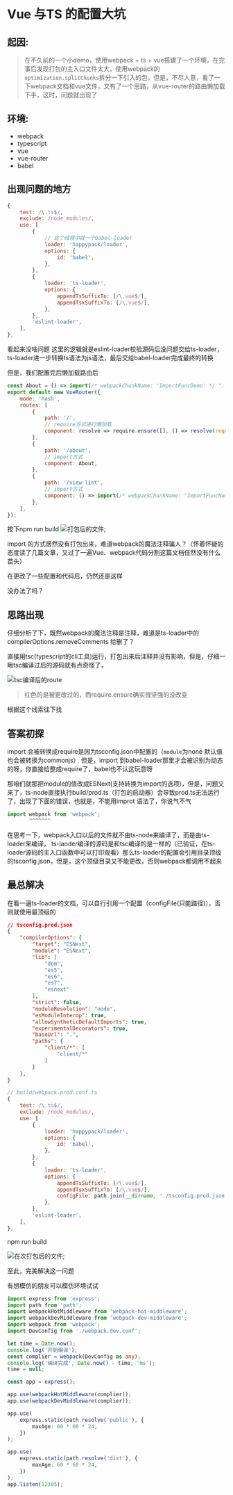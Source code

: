 # Vue 与TS 的配置大坑
## 起因:
> 在不久前的一个小demo，使用webpack + ts + vue搭建了一个环境，在完事后发现打包的主入口文件太大，使用webpack的`optimization.splitChunks`拆分一下引入的包，但是，不尽人意，看了一下webpack文档和vue文件，又有了一个思路，从vue-router的路由懒加载下手，这时，问题就出现了


## 环境:
- webpack
- typescript
- vue
- vue-router
- babel

## 出现问题的地方
```js
{
    test: /\.ts$/,
    exclude: /node_modules/,
    use: [
        {
            // 这个线程中就一个babel-loader
            loader: 'happypack/loader',
            options: {
                id: 'babel',
            },
        },
        {
            loader: 'ts-loader',
            options: {
                appendTsSuffixTo: [/\.vue$/],
                appendTsxSuffixTo: [/\.vue$/],
            },
        },
        'eslint-loader',
    ],
},
```

看起来没啥问题
这里的逻辑就是eslint-loader校验源码后没问题交给ts-loader，ts-loader进一步转换ts语法为js语法，最后交给babel-loader完成最终的转换

但是，我们配置完后懒加载路由后
```js
const About = () => import(/* webpackChunkName: 'ImportFuncDemo' */ '../views/About.vue');
export default new VueRouter({
    mode: 'hash',
    routes: [
        {
            path: '/',
            // require方式进行懒加载
            component: resolve => require.ensure([], () => resolve(require('../views/Home.vue')), 'demo'),
        },
        {
            path: '/about',
            // import方式
            component: About,
        },
        {
            path: '/view-list',
            // import方式
            component: () => import(/* webpackChunkName: "ImportFuncName" */ '../views/ViewList.vue'),
        },
    ],
});
```
按下npm run build
![打包后的文件](../../assets/image/webpack+ts+vue+vue-router的一个坑/打包后的文件.jpg);

import 的方式居然没有打包出来，难道webpack的魔法注释骗人？（怀着怀疑的态度读了几篇文章，又过了一遍Vue、webpack代码分割这篇文档任然没有什么苗头）

在更改了一些配置和代码后，仍然还是这样

没办法了吗？


## 思路出现

仔细分析了下，既然webpack的魔法注释是注释，难道是ts-loader中的compilerOptions.removeComments 给删了？

直接用tsc(typescript的cli工具)运行，打包出来后注释并没有影响，但是，仔细一瞅tsc编译过后的源码就有点奇怪了，

![tsc编译后的route](../../assets/image/webpack+ts+vue+vue-router的一个坑/tsc编译后的route.jpg)
> 红色的是被更改过的，而require.ensure确实很坚强的没改变

根据这个线索往下找

## 答案初探
import 会被转换成require是因为tsconfig.json中配置的（`module`为none 默认值也会被转换为commonjs）
但是，import 到babel-loader那里才会被识别为动态的呀，你直接给整成require了，babel也不认这玩意呀

那咱们就那把module的值改成ESNext(支持转换为import的选项)，但是，问题又来了，ts-node直接执行build/prod.ts（打包的启动器）会导致prod.ts无法运行了，出现了下面的错误，也就是，不能用improt 语法了，你说气不气
```js
import webpack from 'webpack';
       ^^^^^^^
```

在思考一下，webpack入口以后的文件就不由ts-node来编译了，而是由ts-loader来编译，
ts-laoder编译的源码是和tsc编译的是一样的（已验证，在ts-loader源码的主入口函数中可以打印观看）那么ts-loader的配置会引用目录顶级的tsconfig.json，但是，这个顶级目录又不能更改，否则webpack都调用不起来

## 最总解决
在看一遍ts-loader的文档，可以自行引用一个配置（configFile(只能路径)），否则就使用最顶级的
```json
// tsconfig.prod.json
{
    "compilerOptions": {
        "target": "ESNext",
        "module": "ESNext",
        "lib": [
            "dom",
            "es5",
            "es6",
            "es7",
            "esnext"
        ],
        "strict": false,
        "moduleResolution": "node",
        "esModuleInterop": true,
        "allowSyntheticDefaultImports": true,
        "experimentalDecorators": true,
        "baseUrl": ".",
        "paths": {
            "client/*": [
                "client/*"
            ]
        }
    },
}
```




```js
// build/webpack.prod.conf.ts
{
    test: /\.ts$/,
    exclude: /node_modules/,
    use: [
        {
            loader: 'happypack/loader',
            options: {
                id: 'babel',
            },
        },
        {
            loader: 'ts-loader',
            options: {
                appendTsSuffixTo: [/\.vue$/],
                appendTsxSuffixTo: [/\.vue$/],
                configFile: path.join(__dirname, './tsconfig.prod.json'),
            },
        },
        'eslint-loader',
    ],
},
```
npm run build

![在次打包后的文件](../../assets/image/webpack+ts+vue+vue-router的一个坑/在次打包后的文件.jpg);


至此，完美解决这一问题




有想模仿的朋友可以模仿环境试试
```ts
import express from 'express';
import path from 'path';
import webpackHotMiddleware from 'webpack-hot-middleware';
import webpackDevMiddleware from 'webpack-dev-middleware';
import webpack from 'webpack';
import DevConfig from './webpack.dev.conf';

let time = Date.now();
console.log('开始编译');
const complier = webpack(DevConfig as any);
console.log('编译完成', Date.now() - time, 'ms');
time = null;

const app = express();

app.use(webpackHotMiddleware(complier));
app.use(webpackDevMiddleware(complier));

app.use(
    express.static(path.resolve('public'), {
        maxAge: 60 * 60 * 24,
    })
);

app.use(
    express.static(path.resolve('dist'), {
        maxAge: 60 * 60 * 24,
    })
);
app.listen(12305);

```